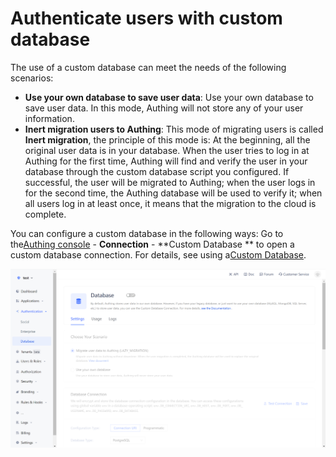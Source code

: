 # Authenticate users with custom database

<LastUpdated/>

The use of a custom database can meet the needs of the following scenarios:

- **Use your own database to save user data**: Use your own database to save user data. In this mode, Authing will not store any of your user information.
- **Inert migration users to Authing**: This mode of migrating users is called **Inert migration**, the principle of this mode is: At the beginning, all the original user data is in your database. When the user tries to log in at Authing for the first time, Authing will find and verify the user in your database through the custom database script you configured. If successful, the user will be migrated to Authing; when the user logs in for the second time, the Authing database will be used to verify it; when all users log in at least once, it means that the migration to the cloud is complete.

You can configure a custom database in the following ways: Go to the[Authing console](https://console.authing.cn/console/userpool) - **Connection** - **Custom Database ** to open a custom database connection. For details, see using a[Custom Database](/guides/database-connection/README.md).

![](../images/Xnip2021-02-24_16-58-19.png)
